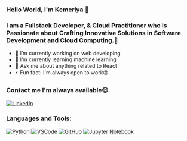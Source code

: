 ### Hello World, I'm Kemeriya 👋

### I am a Fullstack Developer, & Cloud Practitioner who is Passionate about  Crafting Innovative Solutions in Software Development and Cloud Computing.🌠

- 🔭 I’m currently working on web developing
- 🌱 I’m currently learning machine learning
- 💬 Ask me about anything related to React
- ⚡ Fun fact: I'm always open to work😍
  
### Contact me I'm always available😊
[![LinkedIn](https://img.shields.io/badge/LinkedIn-blue?style=flat-square&logo=linkedin)](https://www.linkedin.com/in/kemeriya-major/)
### Languages and Tools:
[![Python](https://img.shields.io/badge/Python-3776AB?style=for-the-badge&logo=python&logoColor=white)](https://www.python.org/) [![VSCode](https://img.shields.io/badge/VSCode-007ACC?style=for-the-badge&logo=visual-studio-code&logoColor=white)](https://code.visualstudio.com/) [![GitHub](https://img.shields.io/badge/GitHub-181717?style=for-the-badge&logo=github&logoColor=white)](https://github.com/) [![Jupyter Notebook](https://img.shields.io/badge/Jupyter-Notebook-F37626?style=for-the-badge&logo=jupyter&logoColor=white)](https://jupyter.org/)
